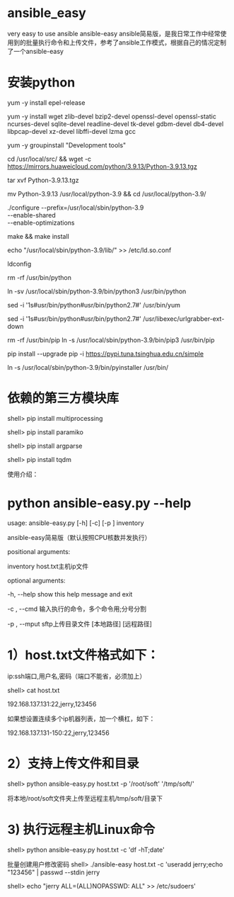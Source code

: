 # ansible_easy #
very easy to use ansible
ansible-easy
ansible简易版，是我日常工作中经常使用到的批量执行命令和上传文件，参考了ansible工作模式，根据自己的情况定制了一个ansible-easy

# 安装python #

yum -y install epel-release

yum -y install wget zlib-devel bzip2-devel openssl-devel openssl-static ncurses-devel sqlite-devel readline-devel tk-devel gdbm-devel db4-devel libpcap-devel xz-devel libffi-devel lzma gcc



yum -y groupinstall "Development tools"

cd /usr/local/src/ && wget -c https://mirrors.huaweicloud.com/python/3.9.13/Python-3.9.13.tgz


tar xvf Python-3.9.13.tgz


mv Python-3.9.13 /usr/local/python-3.9 && cd /usr/local/python-3.9/


./configure --prefix=/usr/local/sbin/python-3.9\
--enable-shared \
--enable-optimizations

make && make install

echo "/usr/local/sbin/python-3.9/lib/" >> /etc/ld.so.conf

ldconfig


rm -rf /usr/bin/python

ln -sv /usr/local/sbin/python-3.9/bin/python3 /usr/bin/python


sed -i '1s#usr/bin/python#usr/bin/python2.7#' /usr/bin/yum

sed -i '1s#usr/bin/python#usr/bin/python2.7#' /usr/libexec/urlgrabber-ext-down


rm -rf /usr/bin/pip
ln -s /usr/local/sbin/python-3.9/bin/pip3 /usr/bin/pip

pip install --upgrade pip -i https://pypi.tuna.tsinghua.edu.cn/simple

ln  -s  /usr/local/sbin/python-3.9/bin/pyinstaller /usr/bin/


# 依赖的第三方模块库 #
shell> pip install multiprocessing

shell> pip install paramiko

shell> pip install argparse

shell> pip install tqdm

使用介绍：

# python ansible-easy.py --help #
usage: ansible-easy.py [-h] [-c] [-p ] inventory

ansible-easy简易版（默认按照CPU核数并发执行）

positional arguments:

inventory host.txt主机ip文件

optional arguments:

-h, --help show this help message and exit

-c , --cmd 输入执行的命令，多个命令用;分号分割

-p , --mput sftp上传目录文件 [本地路径] [远程路径]

# 1）host.txt文件格式如下： #
ip:ssh端口,用户名,密码（端口不能省，必须加上）

shell> cat host.txt

192.168.137.131:22,jerry,123456

如果想设置连续多个ip机器列表，加一个横杠，如下：

192.168.137.131-150:22,jerry,123456

# 2）支持上传文件和目录 #
shell> python ansible-easy.py host.txt -p '/root/soft' '/tmp/soft/'

将本地/root/soft文件夹上传至远程主机/tmp/soft/目录下

# 3) 执行远程主机Linux命令 #
shell> python ansible-easy.py host.txt -c 'df -hT;date'

批量创建用户修改密码
shell> ./ansible-easy host.txt -c 'useradd jerry;echo "123456" | passwd --stdin jerry

shell> echo "jerry ALL=(ALL)NOPASSWD: ALL" >> /etc/sudoers'
